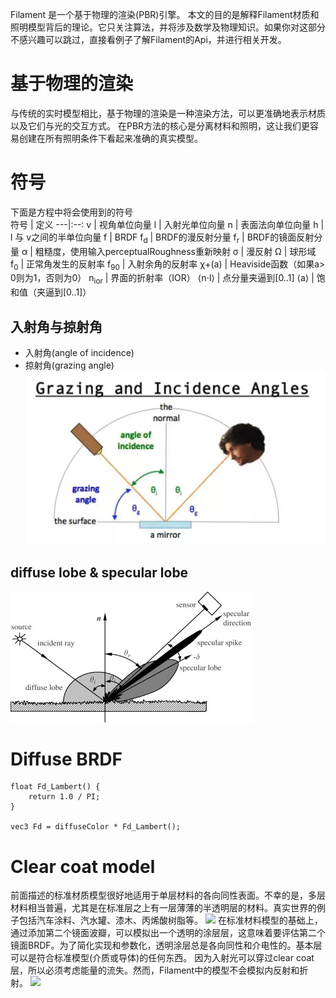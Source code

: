 
Filament 是一个基于物理的渲染(PBR)引擎。
本文的目的是解释Filament材质和照明模型背后的理论。它只关注算法，并将涉及数学及物理知识。如果你对这部分不感兴趣可以跳过，直接看例子了解Filament的Api，并进行相关开发。

# 基于物理的渲染
 与传统的实时模型相比，基于物理的渲染是一种渲染方法，可以更准确地表示材质以及它们与光的交互方式。 在PBR方法的核心是分离材料和照明，这让我们更容易创建在所有照明条件下看起来准确的真实模型。

# 符号
下面是方程中将会使用到的符号  
符号 | 定义
---|:--:
v | 视角单位向量
l | 入射光单位向量
n | 表面法向单位向量
h | l 与 v之间的半单位向量
f | BRDF
f<sub>d</sub> | BRDF的漫反射分量
f<sub>r</sub> | BRDF的镜面反射分量
α | 粗糙度，使用输入perceptualRoughness重新映射
σ | 漫反射
Ω | 球形域
f<sub>0</sub> | 正常角发生的反射率
f<sub>90</sub> | 入射余角的反射率
χ+(a) | Heaviside函数（如果a> 0则为1，否则为0）
n<sub>ior</sub> | 界面的折射率（IOR）
⟨n⋅l⟩ | 点分量夹逼到[0..1]
⟨a⟩ | 饱和值（夹逼到[0..1]）

## 入射角与掠射角
- 入射角(angle of incidence)
- 掠射角(grazing angle)
![](./assets/basis/grazingAndIncidenceAngles.png)

## diffuse lobe & specular lobe
![](./assets/basis/DiffuesLobe&SpecularLobe.jpg)

# Diffuse BRDF

```
float Fd_Lambert() {
    return 1.0 / PI;
}

vec3 Fd = diffuseColor * Fd_Lambert();
```

# Clear coat model
前面描述的标准材质模型很好地适用于单层材料的各向同性表面。不幸的是，多层材料相当普遍，尤其是在标准层之上有一层薄薄的半透明层的材料。真实世界的例子包括汽车涂料、汽水罐、漆木、丙烯酸树脂等。
![](assets/material/material_clear_coat.png)
在标准材料模型的基础上，通过添加第二个镜面波瓣，可以模拟出一个透明的涂层层，这意味着要评估第二个镜面BRDF。为了简化实现和参数化，透明涂层总是各向同性和介电性的。基本层可以是符合标准模型(介质或导体)的任何东西。
因为入射光可以穿过clear coat层，所以必须考虑能量的流失。然而，Filament中的模型不会模拟内反射和折射。
![](assets/material/diagram_clear_coat.png)

